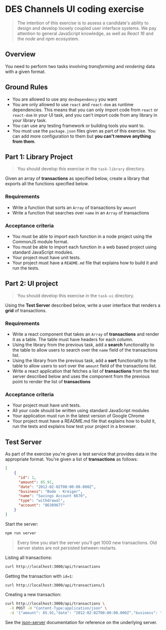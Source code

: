 # DES Channels UI coding exercise

> The intention of this exercise is to assess a candidate's ability to design and develop loosely coupled user interface systems. We pay attention to general JavaScript knowledge, as well as *React 16* and the *node* and *npm* ecosystem.

## Overview

You need to perform two tasks involving _transforming_ and _rendering_ data with a given format.

## Ground Rules

* You are allowed to use any `devDependency` you want
* You are only allowed to use `react` and `react-dom` as runtime dependencies. This means that you can only import code from `react` or `react-dom` in your UI task, and you can't import code from any library in your library task.
* You can use any testing framework or building tools you want to.
* You must use the `package.json` files given as part of this exercise. You can add more configuration to them but **you can't remove anything from them**.

## Part 1: Library Project

> You should develop this exercise  in the `task-library` directory.

Given an array of **transactions** as specified below, create a library that exports all the functions specified below.

### Requirements

* Write a function that sorts an `Array` of transactions by `amount`
* Write a function that searches over `name` in an `Array` of transactions

### Acceptance criteria

* You must be able to import each function in a node project using the CommonJS module format.
* You must be able to import each function in a web based project using standard JavaScript modules.
* Your project must have unit tests.
* Your project must have a `README.md` file that explains how to build it and run the tests.

## Part 2: UI project

> You should develop this exercise in the `task-ui` directory.

Using the **Test Server** described below, write a user interface that renders a **grid** of transactions.

### Requirements

* Write a react component that takes an `Array` of **transactions** and render it as a table. The table must have headers for each column.
* Using the library from the previous task, add a **search** functionality to the table to allow users to search over the `name` field of the transactions list.
* Using the library from the previous task, add a **sort** functionality to the table to allow users to sort over the `amount` field of the transactions list.
* Write a react application that fetches a list of **transactions** from the test server described below and uses the component from the previous point to render the list of **transactions**

### Acceptance criteria

* Your project must have unit tests.
* All your code should be written using standard JavaScript modules
* Your application must run in the latest version of Google Chrome
* Your project must have a README.md file that explains how to build it, run the tests and explains how test your project in a browser.

## Test Server

As part of the exercise you're given a test service that provides data in the appropriate format. You're given a list of **transactions** as follows:

```json
[
    {
      "id": 1,
      "amount": 85.91,
      "date": "2012-02-02T00:00:00.000Z",
      "business": "Bode - Kreiger",
      "name": "Savings Account 6670",
      "type": "withdrawal",
      "account": "86389677"
    }
]
```


Start the server:

```bash
npm run server
```

> Every time you start the server you'll get 1000 new transactions. Old server states are not persisted between restarts.

Listing all transactions:

```bash
curl http://localhost:3000/api/transactions
```

Getting the transaction with `id=1`:

```bash
curl http://localhost:3000/api/transactions/1
```

Creating a new transaction:

```bash
curl http://localhost:3000/api/transactions \
  -X POST -H "Content-Type:application/json" \
  -d '{"amount": 85.91,"date": "2012-02-02T00:00:00.000Z","business": "Bode - Kreiger","name": "Savings Account 6670","type": "withdrawal","account": "86389677"}'
```

See the [json-server](https://github.com/typicode/json-server) documentation for reference on the underlying server.

